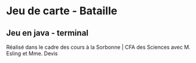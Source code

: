 # Jeu de carte - Bataille 

## Jeu en java - terminal 

Réalisé dans le cadre des cours à la Sorbonne | CFA des Sciences avec M. Esling et Mme. Devis 
